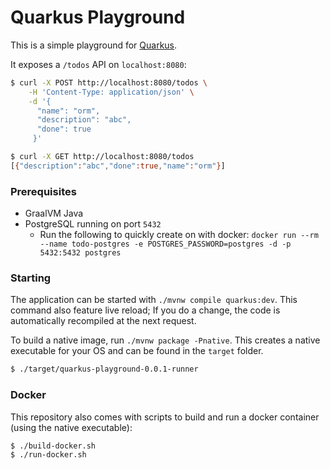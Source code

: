 # Quarkus Playground

This is a simple playground for [Quarkus](quarkus.io).

It exposes a `/todos` API on `localhost:8080`:

```bash
$ curl -X POST http://localhost:8080/todos \
    -H 'Content-Type: application/json' \
    -d '{
      "name": "orm",
      "description": "abc",
      "done": true
     }'

$ curl -X GET http://localhost:8080/todos
[{"description":"abc","done":true,"name":"orm"}]
```

### Prerequisites

- GraalVM Java
- PostgreSQL running on port `5432`
  - Run the following to quickly create on with docker: `docker run --rm --name todo-postgres -e POSTGRES_PASSWORD=postgres -d -p 5432:5432 postgres`

### Starting

The application can be started with `./mvnw compile quarkus:dev`. This command also feature live reload;
If you do a change, the code is automatically recompiled at the next request.

To build a native image, run `./mvnw package -Pnative`. This creates a native executable for your OS and can be found
in the `target` folder.

```bash
$ ./target/quarkus-playground-0.0.1-runner
```

### Docker

This repository also comes with scripts to build and run a docker container (using the native executable):

```bash
$ ./build-docker.sh
$ ./run-docker.sh
```
